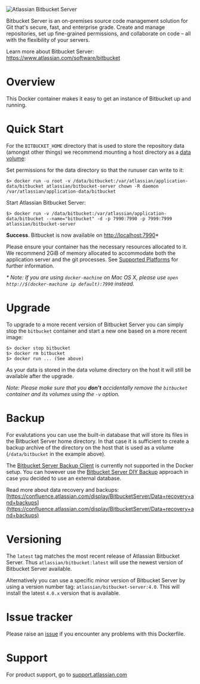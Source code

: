 ![Atlassian Bitbucket Server](https://www.atlassian.com/wac/software/bitbucket/productLogo/imageBinary/bitbucket_logo_productspage.png)

Bitbucket Server is an on-premises source code management solution for Git that's secure, fast, and enterprise grade. Create and manage repositories, set up fine-grained permissions, and collaborate on code – all with the flexibility of your servers.

Learn more about Bitbucket Server: <https://www.atlassian.com/software/bitbucket>

# Overview

This Docker container makes it easy to get an instance of Bitbucket up and running.

# Quick Start

For the `BITBUCKET_HOME` directory that is used to store the repository data
(amongst other things) we recommend mounting a host directory as a [data volume](https://docs.docker.com/userguide/dockervolumes/#mount-a-host-directory-as-a-data-volume):

Set permissions for the data directory so that the runuser can write to it:

    $> docker run -u root -v /data/bitbucket:/var/atlassian/application-data/bitbucket atlassian/bitbucket-server chown -R daemon  /var/atlassian/application-data/bitbucket

Start Atlassian Bitbucket Server:

    $> docker run -v /data/bitbucket:/var/atlassian/application-data/bitbucket --name="bitbucket" -d -p 7990:7990 -p 7999:7999 atlassian/bitbucket-server

**Success**. Bitbucket is now available on [http://localhost:7990](http://localhost:7990)*

Please ensure your container has the necessary resources allocated to it.
We recommend 2GiB of memory allocated to accommodate both the application server
and the git processes.
See [Supported Platforms](https://confluence.atlassian.com/display/BitbucketServer/Supported+platforms) for further information.
    

_* Note: If you are using `docker-machine` on Mac OS X, please use `open http://$(docker-machine ip default):7990` instead._

# Upgrade

To upgrade to a more recent version of Bitbucket Server you can simply stop the `bitbucket`
container and start a new one based on a more recent image:

    $> docker stop bitbucket
    $> docker rm bitbucket
    $> docker run ... (See above)

As your data is stored in the data volume directory on the host it will still
be available after the upgrade.

_Note: Please make sure that you **don't** accidentally remove the `bitbucket`
container and its volumes using the `-v` option._

# Backup

For evalutations you can use the built-in database that will store its files in the Bitbucket Server home directory. In that case it is sufficient to create a backup archive of the directory on the host that is used as a volume (`/data/bitbucket` in the example above).

The [Bitbucket Server Backup Client](https://confluence.atlassian.com/display/BitbucketServer/Data+recovery+and+backups) is currently not supported in the Docker setup. You can however use the [Bitbucket Server DIY Backup](https://confluence.atlassian.com/display/BITBUCKET+SERVER/Using+Bitbucket+DIY+Backup) approach in case you decided to use an external database.

Read more about data recovery and backups: [https://confluence.atlassian.com/display/BitbucketServer/Data+recovery+and+backups](https://confluence.atlassian.com/display/BitbucketServer/Data+recovery+and+backups)

# Versioning

The `latest` tag matches the most recent release of Atlassian Bitbucket Server.
Thus `atlassian/bitbucket:latest` will use the newest version of Bitbucket Server available.

Alternatively you can use a specific minor version of Bitbucket Server by using a version number
tag: `atlassian/bitbucket-server:4.0`. This will install the latest `4.0.x` version that
is available.


# Issue tracker

Please raise an
[issue](https://bitbucket.org/atlassian/docker-atlassian-bitbucket-server/issues) if you
encounter any problems with this Dockerfile.

# Support

For product support, go to [support.atlassian.com](https://support.atlassian.com/)
